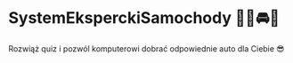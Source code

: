 # SystemEksperckiSamochody 💭🚗🚘🚙

Rozwiąż quiz i pozwól komputerowi dobrać odpowiednie auto dla Ciebie 😎
